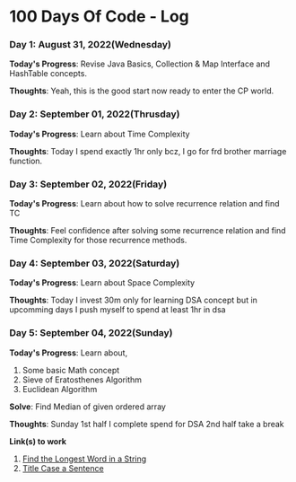 # 100 Days Of Code - Log

### Day 1: August 31, 2022(Wednesday)

**Today's Progress**: Revise Java Basics, Collection & Map Interface and HashTable concepts.

**Thoughts**: Yeah, this is the good start now ready to enter the CP world.

### Day 2: September 01, 2022(Thrusday)

**Today's Progress**: Learn about Time Complexity

**Thoughts**: Today I spend exactly 1hr only bcz, I go for frd brother marriage function.

### Day 3: September 02, 2022(Friday)

**Today's Progress**: Learn about how to solve recurrence relation and find TC

**Thoughts**: Feel confidence after solving some recurrence relation and find Time Complexity for those recurrence methods.

### Day 4: September 03, 2022(Saturday)

**Today's Progress**: Learn about Space Complexity

**Thoughts**: Today I invest 30m only for learning DSA concept but in upcomming days I push myself to spend at least 1hr in dsa 

### Day 5: September 04, 2022(Sunday)

**Today's Progress**: Learn about, 
  1. Some basic Math concept  
  2. Sieve of Eratosthenes Algorithm    
  3. Euclidean Algorithm  
  
**Solve**: Find Median of given ordered array

**Thoughts**: Sunday 1st half I complete spend for DSA 2nd half take a break

**Link(s) to work**
1. [Find the Longest Word in a String](https://www.freecodecamp.com/challenges/find-the-longest-word-in-a-string)
2. [Title Case a Sentence](https://www.freecodecamp.com/challenges/title-case-a-sentence)
